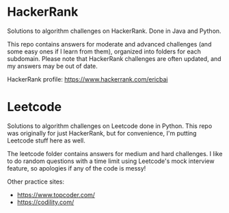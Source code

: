 # HackerRank

Solutions to algorithm challenges on HackerRank. Done in Java and Python.

This repo contains answers for moderate and advanced challenges (and some easy ones if I learn from them), organized into folders for each subdomain. Please note that HackerRank challenges are often updated, and my answers may be out of date.

HackerRank profile: https://www.hackerrank.com/ericbai

# Leetcode

Solutions to algorithm challenges on Leetcode done in Python. This repo was originally for just HackerRank, but for convenience, I'm putting Leetcode stuff here as well.

The leetcode folder contains answers for medium and hard challenges. I like to do random questions with a time limit using Leetcode's mock interview feature, so apologies if any of the code is messy!

Other practice sites:
* https://www.topcoder.com/
* https://codility.com/
